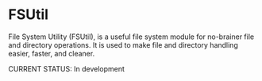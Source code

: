 # FSUtil

File System Utility (FSUtil), is a useful file system module for no-brainer file and directory operations. It is used to make file and directory handling easier, faster, and cleaner.

CURRENT STATUS: In development
